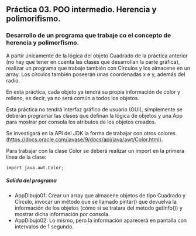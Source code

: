## Práctica 03. POO intermedio. Herencia y polimorifismo. 
### Desarrollo de un programa que trabaje co el concepto de herencia y polimorfismo.

A partir únicamente de la lógica del objeto Cuadrado de la práctica anterior (no hay que tener en cuenta las clases que desarrollan la parte gráfica), realizar un programa que trabaje también con Círculos y los almacene en un array. Los círculos también poseerán unas coordenadas x e y, además del radio.

En esta práctica, cada objeto ya tendrá su propia información de color y relleno, es decir, ya no será común a todos los objetos.

Esta práctica no tendrá interfaz gráfico de usuario (GUI), simplemente se deberán programar las clases que definan la lógica de objetos y una App para mostrar por consola los atributos de los objetos creados.

Se investigará en la API del JDK la forma de trabajar con otros colores (https://docs.oracle.com/javase/9/docs/api/java/awt/Color.html).

Para trabajar con la clase Color se deberá realizar un import en la primera línea de la clase:
```
import java.awt.Color;
```

##### Salida del programa
* AppDibujo01: Crear un array que almacene objetos de tipo Cuadrado y Círculo, invocar un método que se llamado pintar() que devuelva la información de los objetos (cómo si se tratara del método getInfo()) y mostrar dicha información por consola.
* AppDibujo02: Lo mismo, pero la información aparecerá en pantalla con intervalos de 1 segundo.



